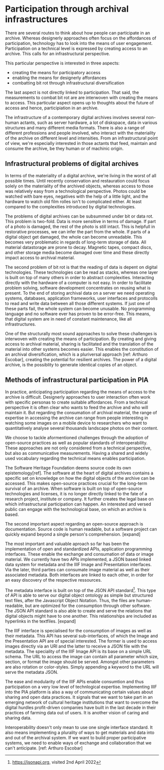 # Participation through archival infrastructures
There are several routes to think about how people can participate in an archive. Whereas designerly approaches often focus on the affordances of participation, technology has to look into the means of user engagement. Participation on a technical level is expressed by creating access to an archive. This calls for an infrastructural perspective.

This particular perspective is interested in three aspects:

- creating the means for participatory access
- enabling the means for designerly affordances 
- combatting bit rot through infrastructural diversification

The last aspect is not directly linked to participation. That said, the measurements to combat bit rot are are interwoven with creating the means to access. This particular aspect opens up to thoughts about the future of access and hence, participiation in an archive.

The infrastructure of a contemporary digital archives involves several non-human actants, such as server hardware, a lot of diskspace, data in various structures and many different media formats. There is also a range of different professions and people involved, who interact with the materiality of the archive on different level and intensities. From an infrastructural point of view, we're especially interested in those actants that feed, maintain and consume the archive, be they human or of machinic origin.

## Infrastructural problems of digital archives
In terms of the materiality of a digital archive, we're living in the worst of all possible times. Until recently conservation and restauration could focus solely on the materiality of the archived objects, whereas access to those was relatively easy from a technological perspective. Photos could be watched with bare eyes, negatives with the help of a little light, and the hardware to watch old film rolles isn't to complicated either. At least compared to the complexities introduced by digital technologies.

The problems of digital archives can be subsummed under bit or data rot. This problem is two-fold. Data is more sensitive in terms of damage. If part of a photo is damaged, the rest of the photo is still intact. This is helpfull in restorative processes, we can infer the part from the whole. If parts of a digital object get damaged, the whole can become unreadable. This becomes very problematic in regards of long-term storage of data. All material datastorage are prone to decay. Magnetic tapes, compact discs, and other storage media become damaged over time and these directly impact access to archival material.

The second problem of bit rot is that the reading of data is depent on digital technologies. These technologies can be read as stacks, whereas one layer is built on top of many others in order to abstract complexities. Interacting directly with the hardware of a computer is not easy. In order to facilitate problem solving, software development concentrates on reusing what is present. To the end of storing archival data on a server we need operating systems, databases, application frameworks, user interfaces and protocolls to read and write data between all those different systems. If just one of these parts fail, the whole system can become unusable. No programming language and no software ever has proven to be error-free. This means, that digital system are in need of constant maintenance, like all infrastructures. 

One of the structurally most sound approaches to solve these challenges is interwoven with creating the means of participation. By creating and giving access to archival material, sharing is facilitated and the translation of the material into other systems becomes easier. This enables the constitution of an archival diversification, which is a pluriversal approach [ref: Arthuro Escobar], creating the potential for resilient archives. The power of a digital archive, is the possiblity to generate identical copies of an object.

## Methods of infrastructural participation in PIA
In practice, anticipating participation regarding the means of access to the archive is difficult. Designerly approaches to user interaction often work with specific personas to create suitable affordances. From a technical perspective it is often clear who wants to feed the archive and who will maintain it. But regarding the consumation of archival material, the range of expertise in accessing the archive can range from people interesting in watching some images on a mobile device to researchers who want to quantitatively analyse several thousands landscape photos on their content.

We choose to tackle aformentioned challenges through the adoption of open-source practices as well as popular standards of interoperability. These approaches are not only considered from a technical perspective, but also as communicative measurements. Having a shared and widely used vocabulary regarding the technical means enables participation.

The Software Heritage Foundation deems source code its own epistemology[ref]. The software at the heart of digital archives contains a specific set on knowledge on how the digital objects of the archive can be accessed. This makes open-source practices crucial for the long-term survival of an archive. When software is built on top of open-source technologies and licenses, it is no longer directly linked to the fate of a research project, institute or company. It further creates the legal base on which infrastructural participation can happen. An interested and versed public can engage with the technological base, on which an archive is based.

The second important aspect regarding an open-source approach is documentation. Source code is human readable, but a software project can quickly expand beyond a single person's comprehension. [expand]

The most important and valuable aproach so far has been the implementation of open and standardized APIs, application programming interfaces. These enable the exchange and consumation of data or image material. We currently have two APIs implemented, a JSON based linked data system for metadata and the IIIF Image and Presentation interfaces. Via the later, third parties can consumate image material as well as their associated metadata. Both interfaces are linked to each other, in order for an easy discovery of the respective ressources.

The metadata interface is built on top of the JSON API standard[^1]. This type of API is able to serve our digital object ontology as simple but structured text files, after the Javascript Object Notation. Thus, the files are human-readable, but are optimized for the consumption through other software. The JSON API standard is also able to create and serve the relations that digital objects might have to one another. This relationships are included as hyperlinks in the textfiles. [expand]

The IIIF interface is specialised for the consumption of images as well as their metadata. This API has several sub-interfaces, of which the Image and the Presentation API are of special interested. The former is used to access images directly via an URI and the latter to receive a JSON file with the metadata. The speciality of the IIIF Image API is its base on a simple URL schema. The URL to access the image can contain all parameter which size, section, or format the image should be served. Amongst other parameters are also rotation or color-styles. Simply appending a keyword to the URL will serve the metadata JSON.

The ease and modularity of the IIIF APIs enable consumtion and thus participation on a very low level of technlogical expertise. Implementing IIIF into the PIA platform is also a way of communicating certain values about sharing and open data practices. It signals that we want to take part in an emerging network of cultural heritage institutions that want to overcome the digital hurdles profit-driven companies have built in the last decade in their practices of farming data out of users. It is another vision of caring and sharing data.

Interoperability doesn't only mean to use one single interface standard. It also means implementing a plurality of ways to get materials and data into and out of the archival system. If we want to build proper participative systems, we need to enable ways of exchange and collaboration that we can't anticipate. [ref: Arthuro Escobar]

[^1]: https://jsonapi.org, visited 2nd April 2022